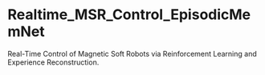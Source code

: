 # Realtime_MSR_Control_EpisodicMemNet
Real-Time Control of Magnetic Soft Robots via Reinforcement Learning and Experience Reconstruction.
